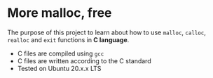 # More malloc, free
The purpose of this project to learn about how to use `malloc`, `calloc`, `realloc` and `exit` functions in **C language**.

* C files are compiled using `gcc`
* C files are written according to the C standard
* Tested on Ubuntu 20.x.x LTS
